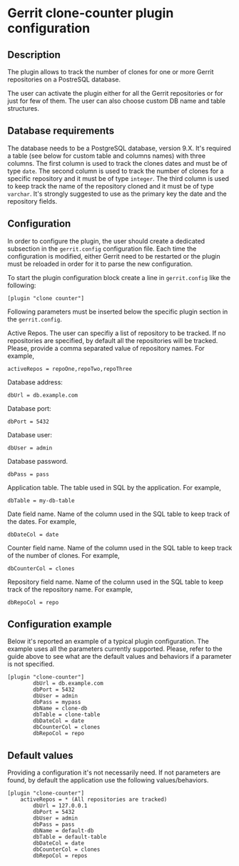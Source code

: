 Gerrit clone-counter plugin configuration
=========================================

Description
-----------
The plugin allows to track the number of clones for one or more Gerrit repositories on a PostreSQL database.

The user can activate the plugin either for all the Gerrit repositories or for just for few of them.
The user can also choose custom DB name and table structures.

Database requirements
---------------------
The database needs to be a PostgreSQL database, version 9.X.
It's required a table (see below for custom table and columns names) with three columns.
The first column is used to track the clones dates and must be of type `date`.
The second column is used to track the number of clones for a specific repository and it must be of type `integer`.
The third column is used to keep track the name of the repository cloned and it must be of type `varchar`.
It's strongly suggested to use as the primary key the date and the repository fields.

Configuration
-------------
In order to configure the plugin, the user should create a dedicated subsection in the `gerrit.config` configuration file.
Each time the configuration is modified, either Gerrit need to be restarted or the plugin must be reloaded in order for it
to parse the new configuration.

To start the plugin configuration block create a line in `gerrit.config` like the following:

```
[plugin "clone counter"]
```

Following parameters must be inserted below the specific plugin section in the `gerrit.config`.

Active Repos. The user can specifiy a list of repository to be tracked. If no repositories are specified, by default all the
repositories will be tracked. Please, provide a comma separated value of repository names. For example,

```
activeRepos = repoOne,repoTwo,repoThree
```

Database address:

```
dbUrl = db.example.com
```

Database port:

```
dbPort = 5432
```

Database user:

```
dbUser = admin
```

Database password.

```
dbPass = pass
```

Application table. The table used in SQL by the application. For example,

```
dbTable = my-db-table
```

Date field name. Name of the column used in the SQL table to keep track of the dates. For example,

```
dbDateCol = date
```

Counter field name. Name of the column used in the SQL table to keep track of the number of clones. For example,

```
dbCounterCol = clones
```

Repository field name. Name of the column used in the SQL table to keep track of the repository name. For example,

```
dbRepoCol = repo
```

Configuration example
---------------------
Below it's reported an example of a typical plugin configuration.
The example uses all the parameters currently supported. Please, refer to the guide above to see what are the default values
and behaviors if a parameter is not specified.

```
[plugin "clone-counter"]
        dbUrl = db.example.com
        dbPort = 5432
        dbUser = admin
        dbPass = mypass
        dbName = clone-db
        dbTable = clone-table
        dbDateCol = date
        dbCounterCol = clones
        dbRepoCol = repo
```

Default values
--------------
Providing a configuration it's not necessarily need. If not parameters are found, by default the application use
the following values/behaviors.

```
[plugin "clone-counter"]
	activeRepos = * (All repositories are tracked)
        dbUrl = 127.0.0.1
        dbPort = 5432
        dbUser = admin
        dbPass = pass
        dbName = default-db
        dbTable = default-table
        dbDateCol = date
        dbCounterCol = clones
        dbRepoCol = repos
```